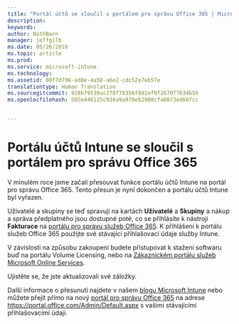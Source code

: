 ```yaml
---
title: "Portál účtů se sloučil s portálem pro správu Office 365 | Microsoft Intune"
description: 
keywords: 
author: NathBarn
manager: jeffgilb
ms.date: 05/26/2016
ms.topic: article
ms.prod: 
ms.service: microsoft-intune
ms.technology: 
ms.assetid: 80f7d796-ad0e-4a50-a6e2-cdc52e7eb57e
translationtype: Human Translation
ms.sourcegitcommit: 928b79530ac278f78356f8d1ef9f267077634b5b
ms.openlocfilehash: 505e446125c938a9a978eb2908cfa0873ed66fcc


---
```


# Portálu účtů Intune se sloučil s portálem pro správu Office 365

V minulém roce jsme začali přesouvat funkce portálu účtů Intune na portál pro správu Office 365. Tento přesun je nyní dokončen a portálu účtů Intune byl vyřazen.

Uživatelé a skupiny se teď spravují na kartách **Uživatelé** a **Skupiny** a nákup a správa předplatného jsou dostupné poté, co se přihlásíte k nástroji **Fakturace** na [portálu pro správu služeb Office 365](https://portal.office.com/Admin/Default.aspx). K přihlášení k portálu služeb Office 365 použijte své stávající přihlašovací údaje služby Intune.

V závislosti na způsobu zakoupení budete přistupovat k stažení softwaru buď na portálu Volume Licensing, nebo na [Zákaznickém portálu služeb Microsoft Online Services](http://go.microsoft.com/fwlink/?LinkId=259567).

Ujistěte se, že jste aktualizovali své záložky.

Další informace o přesunutí najdete v našem [blogu Microsoft Intune](https://blogs.technet.microsoft.com/microsoftintune/2015/09/01/intune-and-ems-subscriptions-now-available-in-the-office-365-portal/) nebo můžete přejít přímo na nový [portál pro správu Office 365](https://portal.office.com/Admin/Default.aspx) na adrese https://portal.office.com/Admin/Default.aspx s vašimi stávajícími přihlašovacími údaji.



<!--HONumber=Jun16_HO4-->


